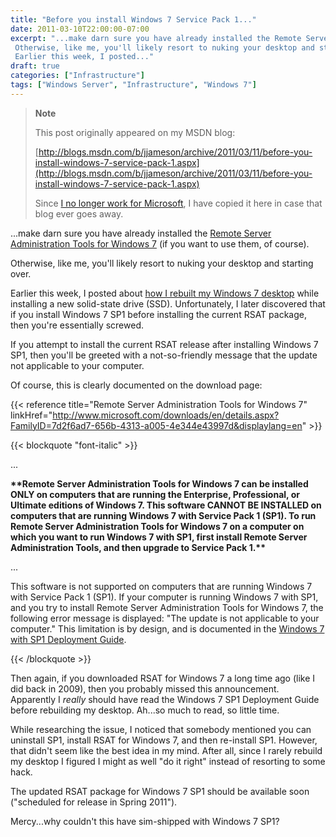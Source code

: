 ```yaml
---
title: "Before you install Windows 7 Service Pack 1..."
date: 2011-03-10T22:00:00-07:00
excerpt: "...make darn sure you have already installed the Remote Server Administration Tools for Windows 7 (if you want to use them, of course). 
 Otherwise, like me, you'll likely resort to nuking your desktop and starting over. 
 Earlier this week, I posted..."
draft: true
categories: ["Infrastructure"]
tags: ["Windows Server", "Infrastructure", "Windows 7"]
---
```


> **Note**
>
> This post originally appeared on my MSDN blog:
>
> [http://blogs.msdn.com/b/jjameson/archive/2011/03/11/before-you-install-windows-7-service-pack-1.aspx](http://blogs.msdn.com/b/jjameson/archive/2011/03/11/before-you-install-windows-7-service-pack-1.aspx)
>
> Since [I no longer work for Microsoft](/blog/jjameson/2011/09/02/last-day-with-microsoft), I have copied it here in case that blog ever goes away.

...make darn sure you have already installed the [Remote Server Administration Tools for Windows 7](http://www.microsoft.com/downloads/en/details.aspx?FamilyID=7d2f6ad7-656b-4313-a005-4e344e43997d&displaylang=en) (if you want to use them, of course).

Otherwise, like me, you'll likely resort to nuking your desktop and starting over.

Earlier this week, I posted about [how I rebuilt my Windows 7 desktop](/blog/jjameson/2011/03/09/windows-7-sp1-ssd-rebuild-and-maxpatchcachesize-0) while installing a new solid-state drive (SSD). Unfortunately, I later discovered that if you install Windows 7 SP1 before installing the current RSAT package, then you're essentially screwed.

If you attempt to install the current RSAT release after installing Windows 7 SP1, then you'll be greeted with a not-so-friendly message that the update not applicable to your computer.

Of course, this is clearly documented on the download page:

{{< reference title="Remote Server Administration Tools for Windows 7" linkHref="http://www.microsoft.com/downloads/en/details.aspx?FamilyID=7d2f6ad7-656b-4313-a005-4e344e43997d&displaylang=en" >}}

{{< blockquote "font-italic" >}}

...

**\*\*Remote Server Administration Tools for Windows 7 can be installed ONLY on computers that are running the Enterprise, Professional, or Ultimate editions of Windows 7. This software CANNOT BE INSTALLED on computers that are running Windows 7 with Service Pack 1 (SP1). To run Remote Server Administration Tools for Windows 7 on a computer on which you want to run Windows 7 with SP1, first install Remote Server Administration Tools, and then upgrade to Service Pack 1.\*\***

...

This software is not supported on computers that are running Windows 7 with Service Pack 1 (SP1). If your computer is running Windows 7 with SP1, and you try to install Remote Server Administration Tools for Windows 7, the following error message is displayed: "The update is not applicable to your computer." This limitation is by design, and is documented in the [Windows 7 with SP1 Deployment Guide](http://www.microsoft.com/downloads/en/details.aspx?FamilyID=61924cea-83fe-46e9-96d8-027ae59ddc11).

{{< /blockquote >}}

Then again, if you downloaded RSAT for Windows 7 a long time ago (like I did back in 2009), then you probably missed this announcement. Apparently I *really* should have read the Windows 7 SP1 Deployment Guide before rebuilding my desktop. Ah...so much to read, so little time.

While researching the issue, I noticed that somebody mentioned you can uninstall SP1, install RSAT for Windows 7, and then re-install SP1. However, that didn't seem like the best idea in my mind. After all, since I rarely rebuild my desktop I figured I might as well "do it right" instead of resorting to some hack.

The updated RSAT package for Windows 7 SP1 should be available soon ("scheduled for release in Spring 2011").

Mercy...why couldn't this have sim-shipped with Windows 7 SP1?

